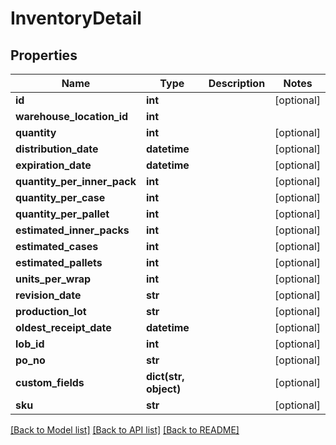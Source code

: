 # InventoryDetail

## Properties
Name | Type | Description | Notes
------------ | ------------- | ------------- | -------------
**id** | **int** |  | [optional] 
**warehouse_location_id** | **int** |  | 
**quantity** | **int** |  | [optional] 
**distribution_date** | **datetime** |  | [optional] 
**expiration_date** | **datetime** |  | [optional] 
**quantity_per_inner_pack** | **int** |  | [optional] 
**quantity_per_case** | **int** |  | [optional] 
**quantity_per_pallet** | **int** |  | [optional] 
**estimated_inner_packs** | **int** |  | [optional] 
**estimated_cases** | **int** |  | [optional] 
**estimated_pallets** | **int** |  | [optional] 
**units_per_wrap** | **int** |  | [optional] 
**revision_date** | **str** |  | [optional] 
**production_lot** | **str** |  | [optional] 
**oldest_receipt_date** | **datetime** |  | [optional] 
**lob_id** | **int** |  | [optional] 
**po_no** | **str** |  | [optional] 
**custom_fields** | **dict(str, object)** |  | [optional] 
**sku** | **str** |  | [optional] 

[[Back to Model list]](../README.md#documentation-for-models) [[Back to API list]](../README.md#documentation-for-api-endpoints) [[Back to README]](../README.md)


